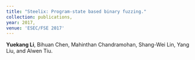 ```yaml
---
title: "Steelix: Program-state based binary fuzzing."
collection: publications,
year: 2017,
venue: 'ESEC/FSE 2017'
---
```

**Yuekang Li**, Bihuan Chen, Mahinthan Chandramohan, Shang-Wei Lin, Yang Liu, and Alwen Tiu.